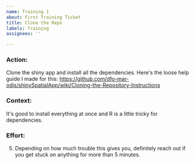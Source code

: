 ```yaml
---
name: Training 1
about: First Training Ticket
title: Clone the Repo
labels: Training
assignees: ''

---
```


### Action:
Clone the shiny app and install all the dependencies.  Here's the loose help guide I made for this: https://github.com/dfo-mar-odis/shinySpatialApp/wiki/Cloning-the-Repository-Instructions

### Context:
It's good to install everything at once and R is a little tricky for dependencies.  

### Effort:
5.  Depending on how much trouble this gives you, definitely reach out if you get stuck on anything for more than 5 minutes.
